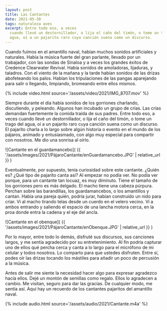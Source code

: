 ```yaml
---
layout: post
title: Las Cantantes
date: 2021-05-30
tags: naturaleza aves
excerpt: Entre todo eso, a veces
  cuando llevé un destornillador, o lija el caño del timón, o tome un trago del
  agua, oí a un pajarito raro cuya canción suena como un discurso.
---
```


Cuando fuimos en el amantillo naval, habían muchos sonidos artificiales y
naturales. Había la música fuerte del gran parlante, llevado por un trabajador,
con las sondas de Sinaloa y a veces los grandes éxitos de Credence Clearwater
Revival. Había sonidos de amoladoras, lijaduras, y taladros. Con el
viento de la mañana y la tarde habían sonidos de las drizas abofeteando los
palos. Habían los tripulaciones de las pangas aparejando para salir o llegando,
limpiando, bromeando entre ellos mismos.

{% include video.html source='/assets/video/2021/IMG_8707.mov' %}

Siempre durante el día había sonidos de los gorriones charlando, discutiendo, y
peleando. Algunos han incubado un grupo de crías. Las crías demandan
fuertemente la comida traída de sus padres. Entre todo eso, a veces
cuando llevé un destornillador, o lija el caño del timón, o tome un trago del
agua, oí a un pajarito raro cuya canción suena como un discurso. El pajarito
charla a lo largo sobre algún historia o evento en el mundo de los pájaros,
animado y entusiasmado, con algo muy especial para compartir con nosotros. Me
dio una sonrisa al oírlo.

![Cantante en el guardamancebo](
  {{ '/assets/images/2021/PájaroCantante/enGuardamancebo.JPG' | relative_url }}
)

Eventualmente, por supuesto, tenía curiosidad sobre este cantante. ¿Quién es?
¿Qué tipo de pajarito canta así? Al empezar no podía ver. No podía ver
porque, para un cantante tan locuaz, es muy diminuto. Tiene el tamaño de los
gorriones pero es más delgado. El macho tiene una cabeza púrpura. Perchan sobre
las barandillas, los guardamancebos, o los amantillos y cantan. Había una
pareja quién, podría jurar, habían construido un nido para criar. Vi al macho
tirando telas desde un cuerdo en el velero vecino. Vi a ambos entrando y
saliendo el espacio de una lancha motora cerca, en la proa
donde entra la cadena y el eje del ancla.

![Cantante en el obenque](
  {{ '/assets/images/2021/PájaroCantante/enObenque.JPG' | relative_url }}
)

Por lo mayor, entre todo lo demás, disfruté sus discursos, sus canciones largos,
y me sentía agradecido por su entretenimiento. Al fin podría capturar uno de ellos
qué percha cerca y canta a lo largo para el micrófono de mi celular y todos
nosotros. Lo comparto para que ustedes disfruten. Entre sí, podes oír las drizas
tocando los mástiles para añadir un poco de percusión a la música.

Antes de salir me siente la necesidad hacer algo para expresar agradezco hacía
ellos. Dejé un montón de semillas como regalo. Ellos lo agradecen a cambio.
Me visitan, seguro para dar las gracias. De cualquier modo, me sentía así.
Aquí hay un recuerdo de los cantantes pajaritos del amantillo naval.

{% include audio.html source='/assets/audio/2021/Cantante.m4a' %}

